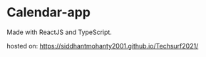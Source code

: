 # Calendar-app

Made with ReactJS and TypeScript.

hosted on: https://siddhantmohanty2001.github.io/Techsurf2021/
